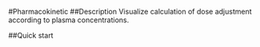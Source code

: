 #Pharmacokinetic
##Description
Visualize calculation of dose adjustment according to plasma concentrations.

##Quick start
